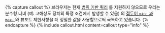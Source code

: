 {% capture callout %}
브라우저는 현재 [범위 기반 쿼리](https://www.w3.org/TR/mediaqueries-4/#range-context) 를 지원하지 않으므로 우리는 분수형 너비 (예: 고해상도 장치의 특정 조건에서 발생할 수 있음) 의 [접두어 `min-` 과 `max-` ](https://www.w3.org/TR/mediaqueries-4/#mq-min-max) 와 뷰포트 제한사항을 더 정밀한 값을 사용함으로써 극복하고 있습니다.
{% endcapture %}
{% include callout.html content=callout type="info" %}
